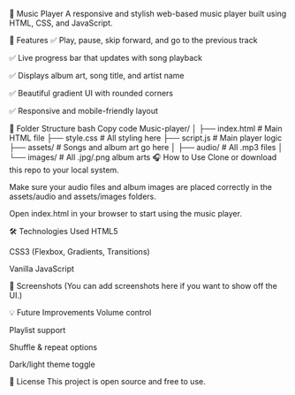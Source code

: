 🎵 Music Player
A responsive and stylish web-based music player built using HTML, CSS, and JavaScript.

🚀 Features
✅ Play, pause, skip forward, and go to the previous track

✅ Live progress bar that updates with song playback

✅ Displays album art, song title, and artist name

✅ Beautiful gradient UI with rounded corners

✅ Responsive and mobile-friendly layout

📁 Folder Structure
bash
Copy code
Music-player/
│
├── index.html          # Main HTML file
├── style.css           # All styling here
├── script.js           # Main player logic
├── assets/             # Songs and album art go here
│   ├── audio/          # All .mp3 files
│   └── images/         # All .jpg/.png album arts
🎧 How to Use
Clone or download this repo to your local system.

Make sure your audio files and album images are placed correctly in the assets/audio and assets/images folders.

Open index.html in your browser to start using the music player.

🛠️ Technologies Used
HTML5

CSS3 (Flexbox, Gradients, Transitions)

Vanilla JavaScript

📸 Screenshots
(You can add screenshots here if you want to show off the UI.)

💡 Future Improvements
Volume control

Playlist support

Shuffle & repeat options

Dark/light theme toggle

📃 License
This project is open source and free to use.
